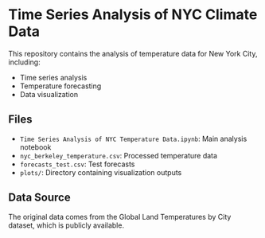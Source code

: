 # Time Series Analysis of NYC Climate Data

This repository contains the analysis of temperature data for New York City, including:
- Time series analysis
- Temperature forecasting
- Data visualization

## Files
- `Time Series Analysis of NYC Temperature Data.ipynb`: Main analysis notebook
- `nyc_berkeley_temperature.csv`: Processed temperature data
- `forecasts_test.csv`: Test forecasts
- `plots/`: Directory containing visualization outputs

## Data Source
The original data comes from the Global Land Temperatures by City dataset, which is publicly available. 